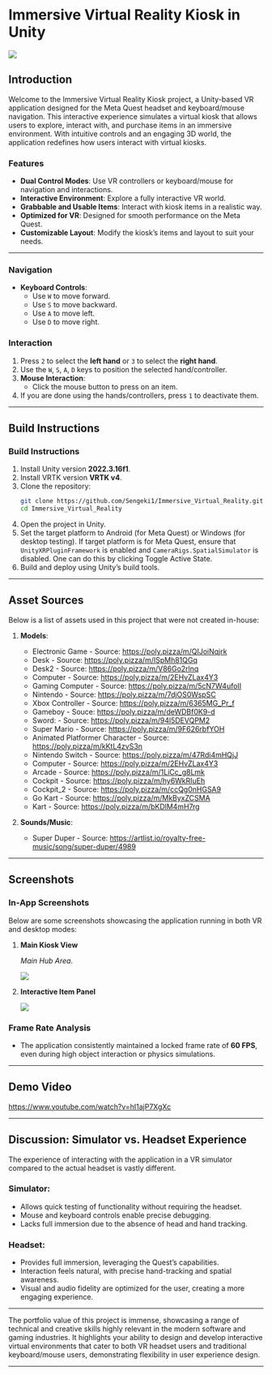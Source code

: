 # Immersive Virtual Reality Kiosk in Unity

<img src="https://github.com/user-attachments/assets/2e2fa7d8-ecb2-46e3-be8d-718bb29e8fd0" align="center">

## Introduction

Welcome to the Immersive Virtual Reality Kiosk project, a Unity-based VR application designed for the Meta Quest headset and keyboard/mouse navigation. This interactive experience simulates a virtual kiosk that allows users to explore, interact with, and purchase items in an immersive environment. With intuitive controls and an engaging 3D world, the application redefines how users interact with virtual kiosks.

### Features

- **Dual Control Modes**: Use VR controllers or keyboard/mouse for navigation and interactions.
- **Interactive Environment**: Explore a fully interactive VR world.
- **Grabbable and Usable Items**: Interact with kiosk items in a realistic way.
- **Optimized for VR**: Designed for smooth performance on the Meta Quest.
- **Customizable Layout**: Modify the kiosk’s items and layout to suit your needs.

---

### Navigation

- **Keyboard Controls**:
  - Use `W` to move forward.
  - Use `S` to move backward.
  - Use `A` to move left.
  - Use `D` to move right.

### Interaction

1. Press `2` to select the **left hand** or `3` to select the **right hand**.
2. Use the `W`, `S`, `A`, `D` keys to position the selected hand/controller.
3. **Mouse Interaction**:
   - Click the mouse button to press on an item.
4. If you are done using the hands/controllers, press `1` to deactivate them.

---

## Build Instructions

### Build Instructions

1. Install Unity version **2022.3.16f1**.
2. Install VRTK version **VRTK v4**.
3. Clone the repository:  
   ```bash
   git clone https://github.com/Sengeki1/Immersive_Virtual_Reality.git
   cd Immersive_Virtual_Reality
   ```
4. Open the project in Unity.
5. Set the target platform to Android (for Meta Quest) or Windows (for desktop testing). If target platform is for Meta Quest, ensure that ``UnityXRPluginFramework`` is enabled and ``CameraRigs.SpatialSimulator`` is disabled. One can do this by clicking Toggle Active State.
6. Build and deploy using Unity’s build tools.

---

## Asset Sources

Below is a list of assets used in this project that were not created in-house:

1. **Models**:
   
   - Electronic Game - Source: <https://poly.pizza/m/QIJoiNqjrk>
   - Desk - Source: <https://poly.pizza/m/ISpMh81QGq>
   - Desk2 - Source: <https://poly.pizza/m/V86Go2rlnq>
   - Computer - Source: <https://poly.pizza/m/2EHvZLax4Y3>
   - Gaming Computer - Source: <https://poly.pizza/m/5cN7W4ufoII>
   - Nintendo - Source: <https://poly.pizza/m/7djOS0WspSC>
   - Xbox Controller - Source: <https://poly.pizza/m/6365MG_Pr_f>
   - Gameboy - Souce: <https://poly.pizza/m/deWDBf0K9-d>
   - Sword: - Source: <https://poly.pizza/m/94l5DEVQPM2>
   - Super Mario - Source: <https://poly.pizza/m/9F626rbfYOH>
   - Animated Platformer Character - Source: <https://poly.pizza/m/kKtL4zvS3n>
   - Nintendo Switch - Source: <https://poly.pizza/m/47Rdi4mHQjJ>
   - Computer - Source: <https://poly.pizza/m/2EHvZLax4Y3>
   - Arcade - Source: <https://poly.pizza/m/1LiCc_g8Lmk>
   - Cockpit - Source: <https://poly.pizza/m/hy6WkRIuEh>
   - Cockpit_2 - Source: <https://poly.pizza/m/ccQg0nHGSA9>
   - Go Kart - Source: <https://poly.pizza/m/MkByxZCSMA>
   - Kart - Source: <https://poly.pizza/m/bKDlM4mH7rg>
   
2. **Sounds/Music**:
   
   - Super Duper - Source: <https://artlist.io/royalty-free-music/song/super-duper/4989>

---

## Screenshots

### In-App Screenshots

Below are some screenshots showcasing the application running in both VR and desktop modes:

1. **Main Kiosk View**

   _Main Hub Area._
   
   <img src="https://github.com/user-attachments/assets/83c721b3-55b4-4152-b16c-b09fc3b46e0e" align="center">

2. **Interactive Item Panel**
   
   <img src="https://github.com/user-attachments/assets/5d50f4fb-875b-4ffe-96e2-db230242c485" align="center">

### Frame Rate Analysis

- The application consistently maintained a locked frame rate of **60 FPS**, even during high object interaction or physics simulations.

---

## Demo Video

<https://www.youtube.com/watch?v=hI1ajP7XgXc>

---

## Discussion: Simulator vs. Headset Experience

The experience of interacting with the application in a VR simulator compared to the actual headset is vastly different.  

### Simulator:

- Allows quick testing of functionality without requiring the headset.
- Mouse and keyboard controls enable precise debugging.
- Lacks full immersion due to the absence of head and hand tracking.

### Headset:

- Provides full immersion, leveraging the Quest’s capabilities.
- Interaction feels natural, with precise hand-tracking and spatial awareness.
- Visual and audio fidelity are optimized for the user, creating a more engaging experience.

---

The portfolio value of this project is immense, showcasing a range of technical and creative skills highly relevant in the modern software and gaming industries. It highlights your ability to design and develop interactive virtual environments that cater to both VR headset users and traditional keyboard/mouse users, demonstrating flexibility in user experience design.

---
